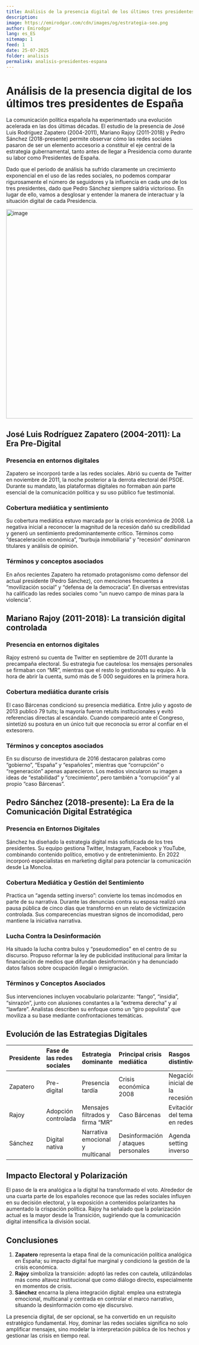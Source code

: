 ```yaml
---
title: Análisis de la presencia digital de los últimos tres presidentes de España
description: 
image: https://emirodgar.com/cdn/images/og/estrategia-seo.png
author: Emirodgar
lang: es_ES
sitemap: 1
feed: 1
date: 25-07-2025
folder: analisis
permalink: analisis-presidentes-espana
---
```



# Análisis de la presencia digital de los últimos tres presidentes de España

La comunicación política española ha experimentado una evolución acelerada en las dos últimas décadas. El estudio de la presencia de José Luis Rodríguez Zapatero (2004-2011), Mariano Rajoy (2011-2018) y Pedro Sánchez (2018-presente) permite observar cómo las redes sociales pasaron de ser un elemento accesorio a constituir el eje central de la estrategia gubernamental, tanto antes de llegar a Presidencia como durante su labor como Presidentes de España.

Dado que el periodo de análisis ha sufrido claramente un crecimiento exponencial en el uso de las redes sociales, no podemos comparar rigurosamente el número de seguidores y la influencia en cada uno de los tres presidentes, dado que Pedro Sánchez siempre saldría victorioso. 
En lugar de ello, vamos a desglosar y entender la manera de interactuar y la situación digital de cada Presidencia.

<img width="938" height="563" alt="image" src="https://github.com/user-attachments/assets/89d4a870-e149-42c8-959e-c2d77e3155cc" />


## José Luis Rodríguez Zapatero (2004-2011): La Era Pre-Digital

### Presencia en entornos digitales

Zapatero se incorporó tarde a las redes sociales. Abrió su cuenta de Twitter en noviembre de 2011, la noche posterior a la derrota electoral del PSOE. Durante su mandato, las plataformas digitales no formaban aún parte esencial de la comunicación política y su uso público fue testimonial.

### Cobertura mediática y sentimiento

Su cobertura mediática estuvo marcada por la crisis económica de 2008. La negativa inicial a reconocer la magnitud de la recesión dañó su credibilidad y generó un sentimiento predominantemente crítico. Términos como “desaceleración económica”, “burbuja inmobiliaria” y “recesión” dominaron titulares y análisis de opinión.

### Términos y conceptos asociados

En años recientes Zapatero ha retomado protagonismo como defensor del actual presidente (Pedro Sánchez), con menciones frecuentes a “movilización social” y “defensa de la democracia”. En diversas entrevistas ha calificado las redes sociales como “un nuevo campo de minas para la violencia”.

## Mariano Rajoy (2011-2018): La transición digital controlada

### Presencia en entornos digitales

Rajoy estrenó su cuenta de Twitter en septiembre de 2011 durante la precampaña electoral. Su estrategia fue cautelosa: los mensajes personales se firmaban con “MR”, mientras que el resto lo gestionaba su equipo. A la hora de abrir la cuenta, sumó más de 5 000 seguidores en la primera hora.

### Cobertura mediática durante crisis

El caso Bárcenas condicionó su presencia mediática. Entre julio y agosto de 2013 publicó 79 tuits; la mayoría fueron retuits institucionales y evitó referencias directas al escándalo. Cuando compareció ante el Congreso, sintetizó su postura en un único tuit que reconocía su error al confiar en el extesorero.

### Términos y conceptos asociados

En su discurso de investidura de 2016 destacaron palabras como “gobierno”, “España” y “españoles”, mientras que “corrupción” o “regeneración” apenas aparecieron. Los medios vincularon su imagen a ideas de “estabilidad” y “crecimiento”, pero también a “corrupción” y al propio “caso Bárcenas”.

## Pedro Sánchez (2018-presente): La Era de la Comunicación Digital Estratégica

### Presencia en Entornos Digitales

Sánchez ha diseñado la estrategia digital más sofisticada de los tres presidentes. Su equipo gestiona Twitter, Instagram, Facebook y YouTube, combinando contenido político, emotivo y de entretenimiento. En 2022 incorporó especialistas en marketing digital para potenciar la comunicación desde La Moncloa.

### Cobertura Mediática y Gestión del Sentimiento

Practica un “agenda setting inverso”: convierte los temas incómodos en parte de su narrativa. Durante las denuncias contra su esposa realizó una pausa pública de cinco días que transformó en un relato de victimización controlada. Sus comparecencias muestran signos de incomodidad, pero mantiene la iniciativa narrativa.

### Lucha Contra la Desinformación

Ha situado la lucha contra bulos y “pseudomedios” en el centro de su discurso. Propuso reformar la ley de publicidad institucional para limitar la financiación de medios que difundan desinformación y ha denunciado datos falsos sobre ocupación ilegal o inmigración.

### Términos y Conceptos Asociados

Sus intervenciones incluyen vocabulario polarizante: “fango”, “insidia”, “sinrazón”, junto con alusiones constantes a la “extrema derecha” y al “lawfare”. Analistas describen su enfoque como un “giro populista” que moviliza a su base mediante confrontaciones temáticas.

## Evolución de las Estrategias Digitales

| Presidente | Fase de las redes sociales | Estrategia dominante | Principal crisis mediática | Rasgos distintivos |
| :-- | :-- | :-- | :-- | :-- |
| Zapatero | Pre-digital | Presencia tardía | Crisis económica 2008 | Negación inicial de la recesión |
| Rajoy | Adopción controlada | Mensajes filtrados y firma “MR” | Caso Bárcenas | Evitación del tema en redes |
| Sánchez | Digital nativa | Narrativa emocional y multicanal | Desinformación / ataques personales | Agenda setting inverso |

## Impacto Electoral y Polarización

El paso de la era analógica a la digital ha transformado el voto. Alrededor de una cuarta parte de los españoles reconoce que las redes sociales influyen en su decisión electoral, y la exposición a contenidos polarizantes ha aumentado la crispación política. Rajoy ha señalado que la polarización actual es la mayor desde la Transición, sugiriendo que la comunicación digital intensifica la división social.

## Conclusiones

1. **Zapatero** representa la etapa final de la comunicación política analógica en España; su impacto digital fue marginal y condicionó la gestión de la crisis económica.
2. **Rajoy** simboliza la transición: adoptó las redes con cautela, utilizándolas más como altavoz institucional que como diálogo directo, especialmente en momentos de crisis.
3. **Sánchez** encarna la plena integración digital: emplea una estrategia emocional, multicanal y centrada en controlar el marco narrativo, situando la desinformación como eje discursivo.

La presencia digital, de ser opcional, se ha convertido en un requisito estratégico fundamental. Hoy, dominar las redes sociales significa no solo amplificar mensajes, sino modelar la interpretación pública de los hechos y gestionar las crisis en tiempo real.

